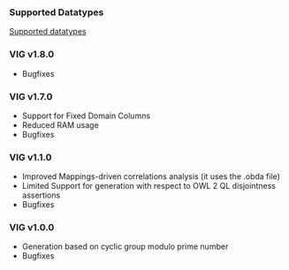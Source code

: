 ### Supported Datatypes

[Supported datatypes](Supported-Datatypes)

### VIG v1.8.0

* Bugfixes
	
### VIG v1.7.0

* Support for Fixed Domain Columns
* Reduced RAM usage
* Bugfixes
	
### VIG v1.1.0

* Improved Mappings-driven correlations analysis (it uses the .obda file)
* Limited Support for generation with respect to OWL 2 QL disjointness assertions
* Bugfixes
	
### VIG v1.0.0

* Generation based on cyclic group modulo prime number
* Bugfixes
